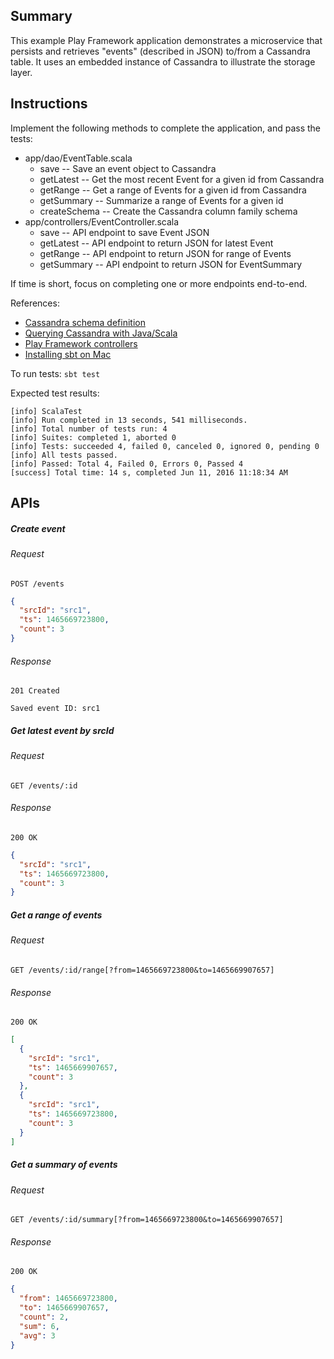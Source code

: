 Summary
-------

This example Play Framework application demonstrates a microservice that persists and retrieves "events" (described in JSON) to/from
a Cassandra table.  It uses an embedded instance of Cassandra to illustrate the storage layer.

Instructions
------------

Implement the following methods to complete the application, and pass the tests:

+ app/dao/EventTable.scala
  + save -- Save an event object to Cassandra
  + getLatest -- Get the most recent Event for a given id from Cassandra
  + getRange -- Get a range of Events for a given id from Cassandra
  + getSummary -- Summarize a range of Events for a given id
  + createSchema -- Create the Cassandra column family schema
+ app/controllers/EventController.scala
  + save -- API endpoint to save Event JSON
  + getLatest -- API endpoint to return JSON for latest Event
  + getRange -- API endpoint to return JSON for range of Events
  + getSummary -- API endpoint to return JSON for EventSummary
  
If time is short, focus on completing one or more endpoints end-to-end.

References:

+ [Cassandra schema definition](https://docs.datastax.com/en/cql/3.1/cql/cql_reference/create_table_r.html?scroll=reference_ds_v3f_vfk_xj__ordering-results)
+ [Querying Cassandra with Java/Scala](https://docs.datastax.com/en/drivers/java/2.0/com/datastax/driver/core/querybuilder/QueryBuilder.html)
+ [Play Framework controllers](https://www.playframework.com/documentation/2.5.x/ScalaActions)
+ [Installing sbt on Mac](http://www.scala-sbt.org/0.13/docs/Installing-sbt-on-Mac.html)

To run tests:
`sbt test`

Expected test results:
```
[info] ScalaTest
[info] Run completed in 13 seconds, 541 milliseconds.
[info] Total number of tests run: 4
[info] Suites: completed 1, aborted 0
[info] Tests: succeeded 4, failed 0, canceled 0, ignored 0, pending 0
[info] All tests passed.
[info] Passed: Total 4, Failed 0, Errors 0, Passed 4
[success] Total time: 14 s, completed Jun 11, 2016 11:18:34 AM
```

APIs
----

##### Create event
###### Request
`POST /events`
```json
{
  "srcId": "src1",
  "ts": 1465669723800,
  "count": 3
}
```
###### Response
```
201 Created
```
```
Saved event ID: src1
```

##### Get latest event by srcId
###### Request
`GET /events/:id`
###### Response
`200 OK`
```json
{
  "srcId": "src1",
  "ts": 1465669723800,
  "count": 3
}
```

##### Get a range of events
###### Request
`GET /events/:id/range[?from=1465669723800&to=1465669907657]`
###### Response
`200 OK`
```json
[
  {
    "srcId": "src1",
    "ts": 1465669907657,
    "count": 3
  },
  {
    "srcId": "src1",
    "ts": 1465669723800,
    "count": 3
  }
]
```

##### Get a summary of events
###### Request
`GET /events/:id/summary[?from=1465669723800&to=1465669907657]`
###### Response
`200 OK`
```json
{
  "from": 1465669723800,
  "to": 1465669907657,
  "count": 2,
  "sum": 6,
  "avg": 3
}
```
